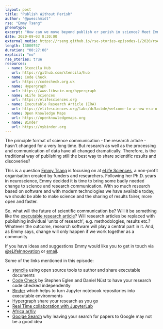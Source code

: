 ```yaml
---
layout: post
title: "Publish Without Perish"
author: "@pweschmidt"
rse: "Emmy Tsang"
phenotype: 
excerpt: "How can we move beyond publish or perish in science? Meet Emmy Tsang who is passionate about changing and improving the way we communicate science and make scientific discovery faster, fairer and better."
date: 2020-09-03 8:30:00
external_media: https://rseng.github.io/rse-stories-episodes-1/2020/rse-stories-emmy-tsang-episode-32.mp3
length: 13000747
duration: "00:27:06"
explicit: "no"
rse_stories: true
resources:
 - name: Stencila Hub
   url: https://github.com/stencila/hub
 - name: Code Check
   url: https://codecheck.org.uk
 - name: Hypergraph
   url: https://www.libscie.org/hypergraph
 - name: eLife Sciences
   url: https://elifesciences.org 
 - name: Executable Research Article (ERA)
   url: https://elifesciences.org/labs/dc5acbde/welcome-to-a-new-era-of-reproducible-publishing 
 - name: Open Knowledge Maps
   url: https://openknowledgemaps.org 
 - name: Binder
   url: https://mybinder.org 
--- 
```


The principle format of science communication - the research article - hasn't changed for a very long time. But research as well as the processing and communication of data have all changed dramatically. Therefore, is the traditional way of publishing still the best way to share scientific results and discoveries?  
 
This is a question [Emmy Tsang](https://twitter.com/emmy_ft) is focusing on at [eLife Sciences](https://elifsciences.org), a non-profit organisation created by funders and researchers.
Following her Ph.D. years in neuroscience, Emmy decided it is time to bring some badly needed change to science and research communication. With so much research based on software and with modern technologies we have available today, we should be able to make science and the sharing of results fairer, more open and faster. 

So, what will the future of scientific communication be? Will it be something like the [executable research article](https://elifesci.org/ERA)? Will research articles be replaced with publishing individual 'units of research', e.g. methodologies, results etc.? Whatever the outcome, research software will play a central part in it. And, as Emmy says, change will only happen if we work together as a community.

If you have ideas and suggestions Emmy would like you to get in touch via [@eLifeInnovation](https://twitter.com/eLifeInnovation) or [email](mailto:innovation@elifesciences.org).


Some of the links mentioned in this episode:

- [stencila](https://github.com/stencila/hub) using open source tools to author and share executable documents 
- [Code Check](https://codecheck.org.uk) by Stephen Eglen and Daniel Nüst to have your research code  checked independently
- [Binder](https://mybinder.org) which helps to turn Jupyter notebook repositories into executable environments
- [Hypergraph](https://www.libscie.org/hypergraph) share your research as you go
- [Real Time collaboration with JupyterLab](https://github.com/jupyterlab/rtc)
- [Africa arXiv](https://info.africarxiv.org/) 
- [Goolge Search](http://www.openscienceradio.org/2019/06/07/osr170-dont-leave-it-to-google-research-infrastructures-en/) why leaving your search for papers to Google may not be a good idea
